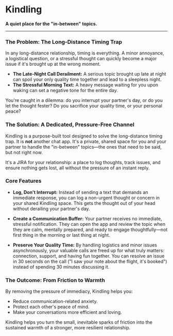 # Kindling

**A quiet place for the "in-between" topics.**

---

### The Problem: The Long-Distance Timing Trap

In any long-distance relationship, timing is everything. A minor annoyance, a logistical question, or a stressful thought can quickly become a major issue if it's brought up at the wrong moment.

- **The Late-Night Call Derailment:** A serious topic brought up late at night can spoil your only quality time together and lead to a sleepless night.
- **The Stressful Morning Text:** A heavy message waiting for you upon waking can set a negative tone for the entire day.

You're caught in a dilemma: do you interrupt your partner's day, or do you let the thought fester? Do you sacrifice your quality time, or your personal peace?

### The Solution: A Dedicated, Pressure-Free Channel

Kindling is a purpose-built tool designed to solve the long-distance timing trap. It is **not** another chat app. It's a private, shared space for you and your partner to handle the "in-between" topics—the ones that need to be said, but not right now.

It's a JIRA for your relationship: a place to log thoughts, track issues, and ensure nothing gets lost, all without the pressure of an instant reply.

### Core Features

- **Log, Don't Interrupt:** Instead of sending a text that demands an immediate response, you can log a non-urgent thought or concern in your shared Kindling space. This gets the thought out of your head without derailing your partner's day.

- **Create a Communication Buffer:** Your partner receives no immediate, stressful notification. They can open the app and review the topic when they are calm, mentally prepared, and ready to engage thoughtfully—not first thing in the morning or last thing at night.

- **Preserve Your Quality Time:** By handling logistics and minor issues asynchronously, your valuable calls are freed up for what truly matters: connection, support, and having fun together. You can resolve an issue in 30 seconds on the call ("I saw your note about the flight, it's booked") instead of spending 30 minutes discussing it.

### The Outcome: From Friction to Warmth

By removing the pressure of immediacy, Kindling helps you:

- Reduce communication-related anxiety.
- Protect each other's peace of mind.
- Make your conversations more efficient and loving.

Kindling helps you turn the small, inevitable sparks of friction into the sustained warmth of a stronger, more resilient relationship.
